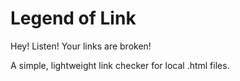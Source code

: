 # Legend of Link
Hey! Listen! Your links are broken!

A simple, lightweight link checker for local .html files.
